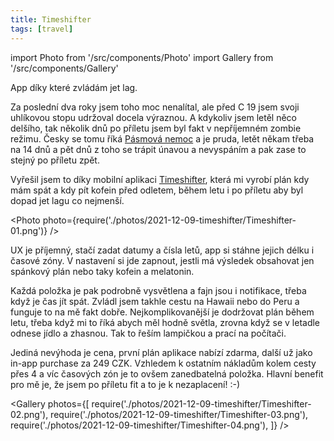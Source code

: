 ```yaml
---
title: Timeshifter
tags: [travel]
---
```


import Photo from '/src/components/Photo'
import Gallery from '/src/components/Gallery'

App díky které zvládám jet lag.

<!-- truncate -->

Za poslední dva roky jsem toho moc nenalítal, ale před C 19 jsem svoji uhlíkovou stopu udržoval docela výraznou. A kdykoliv jsem letěl něco delšího, tak několik dnů po příletu jsem byl fakt v nepříjemném zombie režimu. Česky se tomu říká [Pásmová nemoc](https://cs.wikipedia.org/wiki/P%C3%A1smov%C3%A1_nemoc) a je pruda, letět někam třeba na 14 dnů a pět dnů z toho se trápit únavou a nevyspáním a pak zase to stejný po příletu zpět.

Vyřešil jsem to díky mobilní aplikaci [Timeshifter](https://www.timeshifter.com/), která mi vyrobí plán kdy mám spát a kdy pít kofein před odletem, během letu i po příletu aby byl dopad jet lagu co nejmenší.

<Photo photo={require('./photos/2021-12-09-timeshifter/Timeshifter-01.png')} />

UX je příjemný, stačí zadat datumy a čísla letů, app si stáhne jejich délku i časové zóny. V nastavení si jde zapnout, jestli má výsledek obsahovat jen spánkový plán nebo taky kofein a melatonin.

Každá položka je pak podrobně vysvětlena a fajn jsou i notifikace, třeba když je čas jít spát. Zvládl jsem takhle cestu na Hawaii nebo do Peru a funguje to na mě fakt dobře. Nejkomplikovanější je dodržovat plán během letu, třeba když mi to říká abych měl hodně světla, zrovna když se v letadle odnese jídlo a zhasnou. Tak to řeším lampičkou a prací na počítači.

Jediná nevýhoda je cena, první plán aplikace nabízí zdarma, další už jako in-app purchase za 249 CZK. Vzhledem k ostatním nákladům kolem cesty přes 4 a víc časových zón je to ovšem zanedbatelná položka. Hlavní benefit pro mě je, že jsem po příletu fit a to je k nezaplacení! :-)

<Gallery photos={[
require('./photos/2021-12-09-timeshifter/Timeshifter-02.png'),
require('./photos/2021-12-09-timeshifter/Timeshifter-03.png'),
require('./photos/2021-12-09-timeshifter/Timeshifter-04.png'),
]} />
